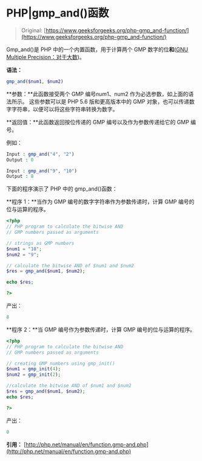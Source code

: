 # PHP|gmp_and()函数

> Original: [https://www.geeksforgeeks.org/php-gmp_and-function/](https://www.geeksforgeeks.org/php-gmp_and-function/)

Gmp_and()是 PHP 中的一个内置函数，用于计算两个 GMP 数字的位**和**([GNU Multiple Precision：对于大数](https://en.wikipedia.org/wiki/GNU_Multiple_Precision_Arithmetic_Library))。

**语法：**

```php
gmp_and($num1, $num2)
```

**参数：**此函数接受两个 GMP 编号$num1、$num2 作为必选参数，如上面的语法所示。 这些参数可以是 PHP 5.6 版和更高版本中的 GMP 对象，也可以传递数字字符串，以便可以将这些字符串转换为数字。

**返回值：**此函数返回按位传递的 GMP 编号以及作为参数传递给它的 GMP 编号。

例如：

```php
Input : gmp_and("4", "2")
Output : 0

Input : gmp_and("9", "10")
Output : 8

```

下面的程序演示了 PHP 中的 gmp_and()函数：

**程序 1：**当作为 GMP 编号的数字字符串作为参数传递时，计算 GMP 编号的位与运算的程序。

```php
<?php
// PHP program to calculate the bitwise AND
// GMP numbers passed as arguments 

// strings as GMP numbers
$num1 = "10";
$num2 = "9";

// calculate the bitwise AND of $num1 and $num2
$res = gmp_and($num1, $num2);

echo $res;

?>
```

产出：

```php
8
```

**程序 2：**当 GMP 编号作为参数传递时，计算 GMP 编号的位与运算的程序。

```php
<?php
// PHP program to calculate the bitwise AND
// GMP numbers passed as arguments 

// creating GMP numbers using gmp_init()
$num1 = gmp_init(4);
$num2 = gmp_init(2);

//calculate the bitwise AND of $num1 and $num2
$res = gmp_and($num1, $num2);
echo $res;

?>
```

产出：

```php
0

```

**引用：**
[http://php.net/manual/en/function.gmp-and.php](http://php.net/manual/en/function.gmp-and.php)